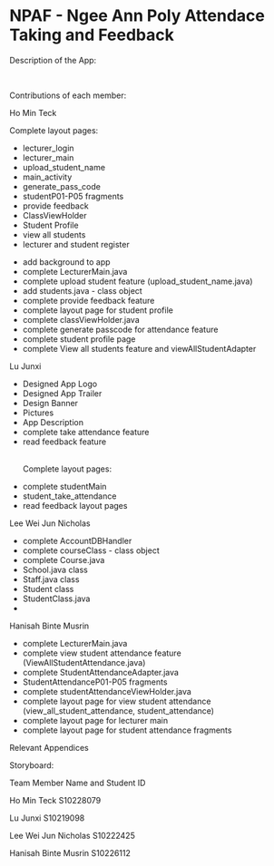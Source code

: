 # NPAF - Ngee Ann Poly Attendace Taking and Feedback
<p> Description of the App: </p>
<br>
<p>Contributions of each member:</p> 
<p>Ho Min Teck</p>
<p>Complete layout pages: </p>
<ul>
    <li>
      lecturer_login
    </li>
    <li>
      lecturer_main
  </li>
  <li>
    upload_student_name
  </li>
  <li>
    main_activity
  </li>
  <li>
    generate_pass_code
  </li>
  <li>
    studentP01-P05 fragments
  </li>
  <li>
     provide feedback
  </li>
  <li>
    ClassViewHolder
  </li>
  <li>
    Student Profile
  </li>
  <li>
    view all students
  </li>
  <li>
    lecturer and student register  
  </li>
  </p>
 <li>
   add background to app 
  </li>
<li>
  complete LecturerMain.java
  </li>
<li>
  complete upload student feature (upload_student_name.java)
  </li>
<li>
  add students.java - class object
  </li>
  <li>
complete provide feedback feature
  </li>
<li>
  complete layout page for student profile
  </li>
<li>
  complete classViewHolder.java
  </li>
  <li>
complete generate passcode for attendance feature
  </li>
<li>
  complete student profile page
  </li>
  <li>
  complete View all students feature and viewAllStudentAdapter
  </li>
</ul>
<p>Lu Junxi</p>
<ul>
  <li>
    Designed App Logo
  </li>
  <li>
   Designed App Trailer
  </li>
  <li>
    Design Banner
  </li>
  <li>
    Pictures
  </li>
  <li>
    App Description
  </li>
  <li>
    complete take attendance feature
  </li>
  <li>
   read feedback feature
  </li>
  <br>
  <p>
    Complete layout pages:
  </p>
  <li>
    complete studentMain
  </li>
  <li>
    student_take_attendance
  </li>
  <li>
    read feedback layout pages
  </li>
  </ul>

<p>Lee Wei Jun Nicholas</p>
<ul>
  <li>
complete AccountDBHandler 
  </li>
<li>
  complete courseClass - class object
  </li>
  <li>complete Course.java</li>
  <li>School.java class</li>
  <li>Staff.java class</li>
  <li>Student class</li>
  <li>StudentClass.java</li>
  <li></li>
  </ul>

<p>Hanisah Binte Musrin</p>
<ul>
  <li>complete LecturerMain.java</li>
  <li>complete view student attendance feature (ViewAllStudentAttendance.java)</li>
  <li>complete StudentAttendanceAdapter.java</li>
  <li>StudentAttendanceP01-P05 fragments </li>
  <li>complete studentAttendanceViewHolder.java</li>
  <li>complete layout page for view student attendance (view_all_student_attendance, student_attendance) </li>
  <li>complete layout page for lecturer main </li>
  <li>complete layout page for student attendance fragments</li>
 </ul>
  
 <p> Relevant Appendices </p>
 <p> Storyboard: </p>
 <p>  </p>

<p>Team Member Name and Student ID </p>
<p> Ho Min Teck S10228079 </p>
<p> Lu Junxi    S10219098 </p>
<p> Lee Wei Jun Nicholas S10222425 </p>
<p> Hanisah Binte Musrin S10226112</p>






